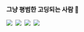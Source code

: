 ### 그냥 평범한 고딩되는 사람 👋
<p>
<img src='https://img.shields.io/badge/javascript-F7DF1E?style=flat-square&logo=javascript&logoColor=black'/>&nbsp;
<img src='https://img.shields.io/badge/Nodejs-339933?style=flat-square&logo=Node.js&logoColor=white'/>&nbsp;
<img src='https://img.shields.io/badge/discord.js-5865F2?style=flat-square&logo=Discord&logoColor=white'/>&nbsp;
<img src='https://img.shields.io/badge/kakaotalk bot-000000?style=flat-square&logo=Kakaotalk&logoColor=white'/>&nbsp;
</p>
